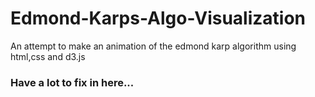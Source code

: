 # Edmond-Karps-Algo-Visualization
An attempt to make an animation of the edmond karp algorithm using html,css and d3.js 


###  Have a lot to fix in here...
